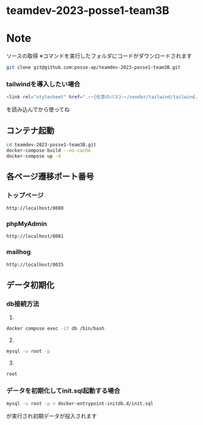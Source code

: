 # teamdev-2023-posse1-team3B

# Note

ソースの取得
※コマンドを実行したフォルダにコードがダウンロードされます

```bash
git clone git@github.com:posse-ap/teamdev-2023-posse1-team3B.git
```
### tailwindを導入したい場合
```bash
<link rel="stylesheet" href=".~~{任意のパス}~~/vendor/tailwind/tailwind.css">
```
を読み込んでから使ってね

## コンテナ起動

```bash
cd teamdev-2023-posse1-team3B.git 
docker-compose build --no-cache 
docker-compose up -d 
```

## 各ページ遷移ポート番号

### トップページ

```bash
http://localhost/8080
```

### phpMyAdmin

```bash
http://localhost/8081
```

### mailhog
```bash
http://localhost/8025
```

## データ初期化

### db接続方法
1.
```bash
docker compose exec -it db /bin/bash
```
2.
```bash
mysql -u root -p
```
3.
```bash
root
```
### データを初期化してinit.sql起動する場合
```bash
mysql -u root -p < docker-entrypoint-initdb.d/init.sql
```
が実行され初期データが投入されます
